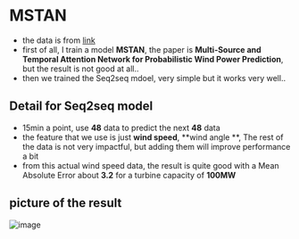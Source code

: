 # MSTAN
- the data is from [link](https://github.com/Bob05757/Renewable-energy-generation-input-feature-variables-analysis)
- first of all, I train a model  **MSTAN**, the paper is **Multi-Source and Temporal Attention Network for Probabilistic Wind Power Prediction**, but the result is not good at all..
- then we trained the Seq2seq mdoel, very simple but it works very well..
## Detail for Seq2seq model
- 15min a point, use **48** data to predict the next **48** data 
- the feature that we use is just **wind speed**,  **wind angle **, The rest of the data is not very impactful, but adding them will improve performance a bit
- from this actual wind speed data, the result is quite good with a Mean Absolute Error about **3.2** for a turbine capacity of **100MW**

## picture of the result
![image](https://github.com/liuyalin-tanguy/MSTAN/assets/49784245/c4f3a15a-e31a-4949-a9ad-bcb34d6f3ad2)

